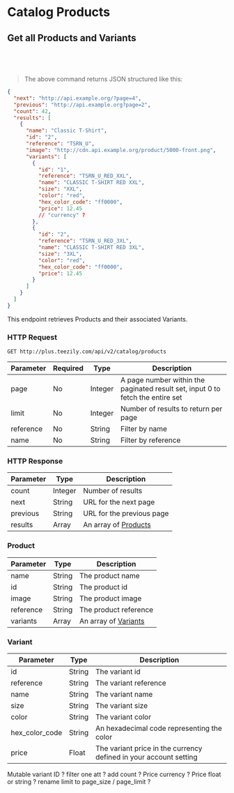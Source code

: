 # Catalog Products

## Get all Products and Variants

```ruby

```

```python

```

```shell

```

```javascript

```

> The above command returns JSON structured like this:

```json
{
  "next": "http://api.example.org/?page=4",
  "previous": "http://api.example.org?page=2",
  "count": 42,
  "results": [
    {
      "name": "Classic T-Shirt",
      "id": "2",
      "reference": "TSRN_U",
      "image": "http://cdn.api.example.org/product/5000-front.png",
      "variants": [
        {
          "id": "1",
          "reference": "TSRN_U_RED_XXL",
          "name": "CLASSIC T-SHIRT RED XXL",
          "size": "XXL",
          "color": "red",
          "hex_color_code": "ff0000",
          "price": 12.45
          // "currency" ?
        },
        {
          "id": "2",
          "reference": "TSRN_U_RED_3XL",
          "name": "CLASSIC T-SHIRT RED 3XL",
          "size": "3XL",
          "color": "red",
          "hex_color_code": "ff0000",
          "price": 12.45
        }
      ]
    }
  ]
}
```

This endpoint retrieves Products and their associated Variants.

### HTTP Request

`GET http://plus.teezily.com/api/v2/catalog/products`

Parameter | Required | Type | Description |
--------- | -------- | ---- | ----------- |
page | No | Integer | A page number within the paginated result set, input 0 to fetch the entire set
limit | No | Integer | Number of results to return per page
reference | No | String | Filter by name
name | No | String | Filter by reference

### HTTP Response

Parameter | Type | Description |
--------- | ---- | ----------- |
count | Integer | Number of results
next | String | URL for the next page
previous | String | URL for the previous page
results | Array | An array of [Products](/#product) |

### Product

Parameter | Type | Description |
--------- | ---- | ----------- |
name | String | The product name
id | String | The product id
image | String | The product image
reference | String | The product reference
variants | Array | An array of [Variants](/#variant) |

### Variant

Parameter | Type | Description |
--------- | ---- | ----------- |
id | String | The variant id
reference | String | The variant reference
name | String | The variant name
size | String | The variant size
color | String | The variant color
hex_color_code | String | An hexadecimal code representing the color
price | Float | The variant price in the currency defined in your account setting


<aside class="success">
Mutable variant ID ? filter one att ? add count ? Price currency ? Price float or string ? rename limit to page_size / page_limit ?
</aside>